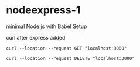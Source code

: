 # nodeexpress-1

minimal Node.js with Babel Setup

curl after express added

```shell
curl --location --request GET "localhost:3000"
```

```shell
curl --location --request DELETE "localhost:3000"
```

